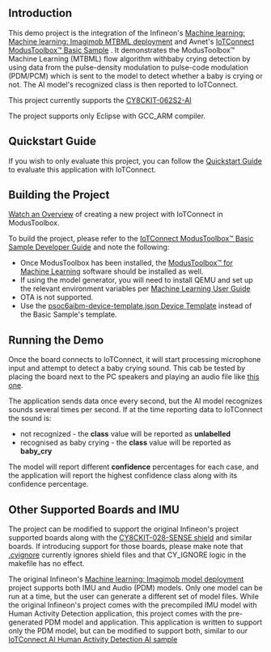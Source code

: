 ## Introduction

This demo project is the integration of the 
Infineon's [Machine learning: Machine learning: Imagimob MTBML deployment](https://github.com/Infineon/mtb-example-ml-imagimob-mtbml-deploy/tree/release-v1.1.0)
and Avnet's [IoTConnect ModusToolbox&trade; Basic Sample](https://github.com/avnet-iotconnect/avnet-iotc-mtb-basic-example/tree/release-v6.0.0)
. It demonstrates the ModusToolbox&trade; Machine Learning (MTBML) flow algorithm withbaby crying detection by
using data from the pulse-density modulation to pulse-code modulation (PDM/PCM) which is sent to the model to detect whether a baby is crying or not.
The AI model's recognized class is then reported to IoTConnect.

This project currently supports the [CY8CKIT-062S2-AI](https://www.infineon.com/cms/en/product/evaluation-boards/cy8ckit-062s2-ai/)

The project supports only Eclipse with GCC_ARM compiler.

## Quickstart Guide

If you wish to only evaluate this project, you can follow the [Quickstart Guide](QUICKSTART.md) to evaluate this application with IoTConnect.


## Building the Project

[Watch an Overview](https://saleshosted.z13.web.core.windows.net/media/ifx/videos/IFX%20Modus%20with%20IoTConnect.mp4) of creating a new project with IoTConnect in ModusToolbox.

To build the project, please refer to the 
[IoTConnect ModusToolbox&trade; Basic Sample Developer Guide](https://github.com/avnet-iotconnect/avnet-iotc-mtb-basic-example/tree/release-v6.0.0/DEVELOPER_GUIDE.md) 
and note the following:
- Once ModusToolbox has been installed, the 
    [ModusToolbox&trade; for Machine Learning](https://softwaretools.infineon.com/tools/com.ifx.tb.tool.modustoolboxpackmachinelearning) 
    software should be installed as well.
- If using the model generator, you will need to install QEMU and set up the relevant environment variables
    per [Machine Learning User Guide](https://www.infineon.com/dgdl/Infineon-Infineon-ModusToolbox_Machine_Learning_User_Guide-UserManual-v02_00-EN-UserManual-v09_00-EN.pdf?fileId=8ac78c8c83cd308101840de7e95a09df)
- OTA is not supported.
- Use the [psoc6aibm-device-template.json Device Template](files/psoc6aibm-device-template.json) instead of the Basic Sample's template.


## Running the Demo

Once the board connects to IoTConnect, it will start processing microphone input and attempt to detect a 
baby crying sound. This cab be tested by placing the board next to the PC speakers and
playing an audio file like [this one](https://www.youtube.com/watch?v=j3glwtXrj0c).

The application sends data once every second, but the AI model recognizes sounds several times
per second. If at the time reporting data to IoTConnect the sound is:
 * not recognized - the **class** value will be reported as **unlabelled**
 * recognised as baby crying - the **class** value will be reported as **baby_cry**

The model will report different **confidence** percentages for each case, and the application will report
the highest confidence class along with its confidence percentage.


## Other Supported Boards and IMU

The project  can be modified to support the original Infineon's project supported boards along with the 
[CY8CKIT-028-SENSE shield](https://www.infineon.com/cms/en/product/evaluation-boards/cy8ckit-028-sense/) and similar boards.
If introducing support for those boards, please make note that [.cyignore](.cyignore) currently ignores shield files and 
that CY_IGNORE logic in the makefile has no effect.

The original Infineon's [Machine learning: Imagimob model deployment](https://github.com/Infineon/mtb-example-ml-imagimob-deploy/tree/release-v1.1.0)
project supports both IMU and Audio (PDM) models. Only one model can be run at a time, but 
the user can generate a different set of model files. While the original Infineon's project 
comes with the precompiled IMU model with Human Activity Detection application, this project comes with the pre-generated
PDM model and application. This application is written to support only the PDM model, but can be 
modified to support both, 
similar to our [IoTConnect AI Human Activity Detection AI sample](https://github.com/avnet-iotconnect/avnet-iotc-mtb-ai-imu-example)

